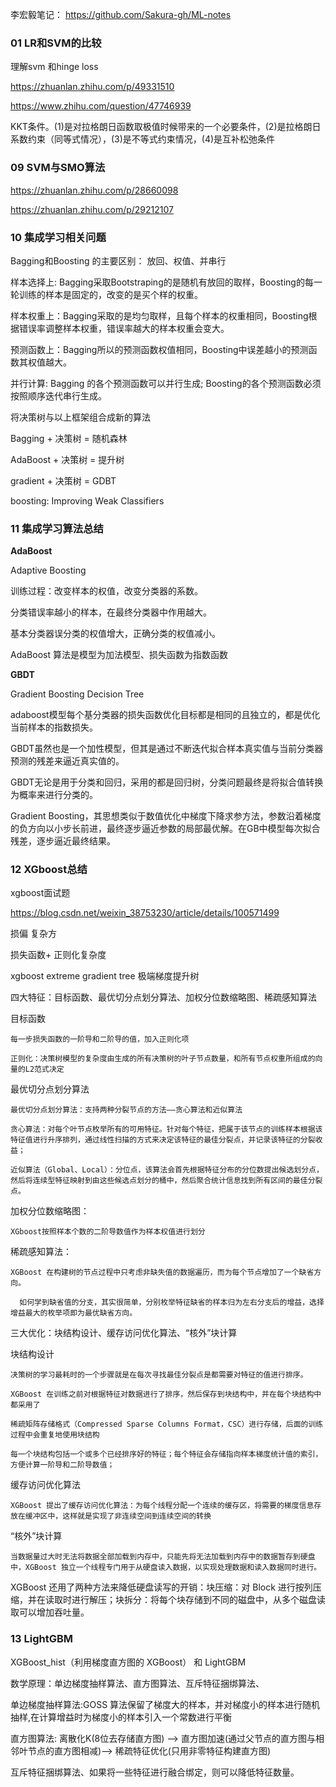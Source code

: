 
李宏毅笔记： https://github.com/Sakura-gh/ML-notes


### 01 LR和SVM的比较 

理解svm 和hinge loss 

https://zhuanlan.zhihu.com/p/49331510

https://www.zhihu.com/question/47746939


KKT条件。(1)是对拉格朗日函数取极值时候带来的一个必要条件，(2)是拉格朗日系数约束（同等式情况），(3)是不等式约束情况，(4)是互补松弛条件

### 09  SVM与SMO算法 

https://zhuanlan.zhihu.com/p/28660098

https://zhuanlan.zhihu.com/p/29212107

### 10 集成学习相关问题 

Bagging和Boosting 的主要区别： 放回、权值、并串行

样本选择上: Bagging采取Bootstraping的是随机有放回的取样，Boosting的每一轮训练的样本是固定的，改变的是买个样的权重。

样本权重上：Bagging采取的是均匀取样，且每个样本的权重相同，Boosting根据错误率调整样本权重，错误率越大的样本权重会变大。

预测函数上：Bagging所以的预测函数权值相同，Boosting中误差越小的预测函数其权值越大。

并行计算: Bagging 的各个预测函数可以并行生成; Boosting的各个预测函数必须按照顺序迭代串行生成。

将决策树与以上框架组合成新的算法

Bagging + 决策树 = 随机森林

AdaBoost + 决策树 = 提升树

gradient + 决策树 = GDBT

boosting:  Improving Weak Classifiers 


### 11 集成学习算法总结 

**AdaBoost**

Adaptive Boosting

训练过程：改变样本的权值，改变分类器的系数。

分类错误率越小的样本，在最终分类器中作用越大。

基本分类器误分类的权值增大，正确分类的权值减小。

AdaBoost 算法是模型为加法模型、损失函数为指数函数

**GBDT**

Gradient Boosting Decision Tree

adaboost模型每个基分类器的损失函数优化目标都是相同的且独立的，都是优化当前样本的指数损失。

GBDT虽然也是一个加性模型，但其是通过不断迭代拟合样本真实值与当前分类器预测的残差来逼近真实值的。

GBDT无论是用于分类和回归，采用的都是回归树，分类问题最终是将拟合值转换为概率来进行分类的。

Gradient Boosting，其思想类似于数值优化中梯度下降求参方法，参数沿着梯度的负方向以小步长前进，最终逐步逼近参数的局部最优解。在GB中模型每次拟合残差，逐步逼近最终结果。


### 12 XGboost总结

xgboost面试题

https://blog.csdn.net/weixin_38753230/article/details/100571499


损偏  复杂方

损失函数+ 正则化复杂度

xgboost extreme gradient tree        极端梯度提升树


四大特征：目标函数、最优切分点划分算法、加权分位数缩略图、稀疏感知算法

目标函数

	每一步损失函数的一阶导和二阶导的值，加入正则化项

	正则化：决策树模型的复杂度由生成的所有决策树的叶子节点数量，和所有节点权重所组成的向量的L2范式决定

最优切分点划分算法

	最优切分点划分算法：支持两种分裂节点的方法——贪心算法和近似算法

	贪心算法：对每个叶节点枚举所有的可用特征。针对每个特征，把属于该节点的训练样本根据该特征值进行升序排列，通过线性扫描的方式来决定该特征的最佳分裂点，并记录该特征的分裂收益；

	近似算法（Global、Local）：分位点，该算法会首先根据特征分布的分位数提出候选划分点，然后将连续型特征映射到由这些候选点划分的桶中，然后聚合统计信息找到所有区间的最佳分裂点。

加权分位数缩略图：
	
	XGboost按照样本个数的二阶导数值作为样本权值进行划分
	
稀疏感知算法：
    
    XGBoost 在构建树的节点过程中只考虑非缺失值的数据遍历，而为每个节点增加了一个缺省方向。
	
	  如何学到缺省值的分支，其实很简单，分别枚举特征缺省的样本归为左右分支后的增益，选择增益最大的枚举项即为最优缺省方向。
	
三大优化：块结构设计、缓存访问优化算法、“核外”块计算

块结构设计

	决策树的学习最耗时的一个步骤就是在每次寻找最佳分裂点是都需要对特征的值进行排序。
	
	XGBoost 在训练之前对根据特征对数据进行了排序，然后保存到块结构中，并在每个块结构中都采用了
	
	稀疏矩阵存储格式（Compressed Sparse Columns Format，CSC）进行存储，后面的训练过程中会重复地使用块结构
	
	每一个块结构包括一个或多个已经排序好的特征；每个特征会存储指向样本梯度统计值的索引，方便计算一阶导和二阶导数值；

缓存访问优化算法
	
	XGBoost 提出了缓存访问优化算法：为每个线程分配一个连续的缓存区，将需要的梯度信息存放在缓冲区中，这样就是实现了非连续空间到连续空间的转换


“核外”块计算
    
	当数据量过大时无法将数据全部加载到内存中，只能先将无法加载到内存中的数据暂存到硬盘中，XGBoost 独立一个线程专门用于从硬盘读入数据，以实现处理数据和读入数据同时进行。
	
XGBoost 还用了两种方法来降低硬盘读写的开销：块压缩：对 Block 进行按列压缩，并在读取时进行解压；块拆分：将每个块存储到不同的磁盘中，从多个磁盘读取可以增加吞吐量。



### 13  LightGBM

XGBoost_hist（利用梯度直方图的 XGBoost） 和 LightGBM 

数学原理：单边梯度抽样算法、直方图算法、互斥特征捆绑算法、

单边梯度抽样算法:GOSS 算法保留了梯度大的样本，并对梯度小的样本进行随机抽样,在计算增益时为梯度小的样本引入一个常数进行平衡

直方图算法: 离散化K(8位去存储直方图) --> 直方图加速(通过父节点的直方图与相邻叶节点的直方图相减)--> 稀疏特征优化(只用非零特征构建直方图)

互斥特征捆绑算法、如果将一些特征进行融合绑定，则可以降低特征数量。





